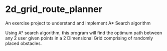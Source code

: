 # 2d_grid_route_planner
An exercise project to understand and implement A* Search algorithm

Using A* search algorithm, this program will find the optimum path
between any 2 user given points in a 2 Dimensional Grid comprising
of randomly placed obstacles.
